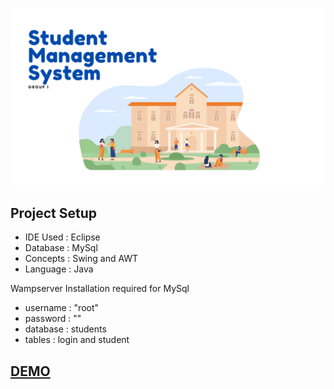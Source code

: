 

![](https://github.com/Shrimad-Bhagwat/Student-Management-System/blob/main/Student%20Management%20System/bin/Student/project_images/front.png?raw=true)

## Project Setup
- IDE Used : Eclipse
- Database : MySql
- Concepts : Swing and AWT
- Language : Java

Wampserver Installation required for MySql
- username : "root"
- password : ""
- database : students
- tables   : login and student

## [DEMO](https://github.com/Shrimad-Bhagwat/Student-Management-System/blob/main/Student%20Management%20System%20Video.mp4?raw=true)
